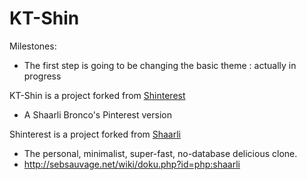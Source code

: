 # KT-Shin
Milestones:
- The first step is going to be changing the basic theme : actually in progress

KT-Shin is a project forked from [Shinterest](https://github.com/broncowdd/Shinterest)

- A Shaarli Bronco's Pinterest version

Shinterest is a project forked from [Shaarli](https://github.com/sebsauvage/Shaarli )

- The personal, minimalist, super-fast, no-database delicious clone.
- http://sebsauvage.net/wiki/doku.php?id=php:shaarli
